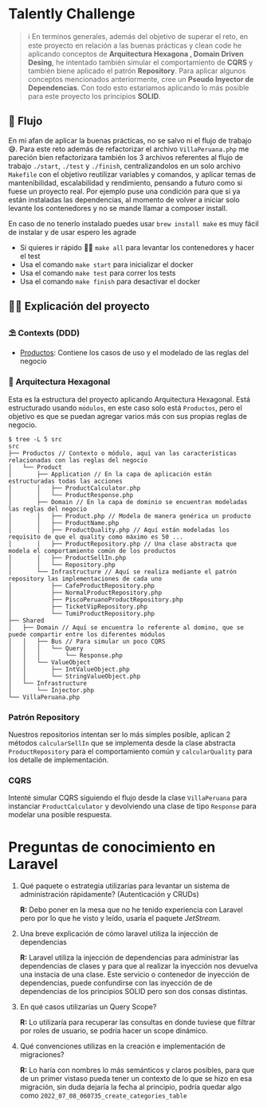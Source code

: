 # Talently Challenge

> ℹ️ En terminos generales, además del objetivo de superar el reto, en este proyecto en relación a las buenas prácticas 
> y clean code he aplicando conceptos de **Arquitectura Hexagona , Domain Driven Desing**, he intentado también 
> simular el comportamiento de **CQRS** y también biene aplicado el patrón **Repository**. Para aplicar algunos 
> conceptos mencionados anteriormente, cree un **Pseudo Inyector de Dependencias**. Con todo esto estaríamos 
> aplicando lo más posible para este proyecto los principios **SOLID**.

## 🚀 Flujo

En mi afan de aplicar la buenas prácticas, no se salvo ni el flujo de trabajo 😅. Para este reto además de 
refactorizar el archivo `VillaPeruana.php` me pareción bien refactorizara también los 3 archivos referentes al flujo de trabajo `./start`, `./test` y `./finish`, centralizandolos en un solo archivo 
 `Makefile` con el objetivo reutilizar variables y comandos, y aplicar temas de mantenibilidad, escalabilidad y 
rendimiento, pensando a futuro como si fuese un proyecto real. Por ejemplo puse una condición para que si ya están 
instaladas las dependencias, al momento de volver a iniciar solo levante los contenedores y no se mande llamar a 
composer install.

En caso de no tenerlo instalado puedes usar `brew install make` es muy fácil de instalar y de usar espero les agrade

- Si quieres ir rápido 🏃‍💨 `make all` para levantar los contenedores y hacer el test
- Usa el comando `make start` para inicializar el docker
- Usa el comando `make test` para correr los tests
- Usa el comando `make finish` para desactivar el docker

## 👨‍💻 Explicación del proyecto


### ⛱ Contexts (DDD)

* [Productos](src/Productos): Contiene los casos de uso y el modelado de las reglas del negocio

### 🎯 Arquitectura Hexagonal

Esta es la estructura del proyecto aplicando Arquitectura Hexagonal. Está estructurado usando `módulos`, en este 
caso solo está `Productos`, pero el objetivo es que se puedan agregar varios más con sus propias reglas de negocio.

```
$ tree -L 5 src
src
├── Productos // Contexto o módulo, aquí van las características relacionadas con las reglas del negocio
│   └── Product
│       ├── Application // En la capa de aplicación están estructuradas todas las acciones
│       │   ├── ProductCalculator.php
│       │   └── ProductResponse.php
│       ├── Domain // En la capa de dominio se encuentran modeladas las reglas del negocio
│       │   ├── Product.php // Modela de manera genérica un producto 
│       │   ├── ProductName.php
│       │   ├── ProductQuality.php // Aquí están modeladas los requisito de que el quality como máximo es 50 ...
│       │   ├── ProductRepository.php // Una clase abstracta que modela el comportamiento común de los productos
│       │   ├── ProductSellIn.php
│       │   └── Repository.php
│       └── Infrastructure // Aquí se realiza mediante el patrón repository las implementaciones de cada uno 
│           ├── CafeProductRepository.php
│           ├── NormalProductRepository.php
│           ├── PiscoPeruanoProductRepository.php
│           ├── TicketVipRepository.php
│           └── TumiProductRepository.php
├── Shared
│   ├── Domain // Aquí se encuentra lo referente al domino, que se puede compartir entre los diferentes módulos
│   │   ├── Bus // Para simular un poco CQRS
│   │   │   └── Query
│   │   │       └── Response.php
│   │   └── ValueObject
│   │       ├── IntValueObject.php
│   │       └── StringValueObject.php
│   └── Infrastructure
│       └── Injector.php
└── VillaPeruana.php
```

### Patrón Repository

Nuestros repositorios intentan ser lo más simples posible, aplican 2 métodos `calcularSellIn` que se implementa 
desde la clase abstracta `ProductRepository` para el comportamiento común y `calcularQuality` para los detalle de 
implementación.

### CQRS

Intenté simular CQRS siguiendo el flujo desde la clase `VillaPeruana` para instanciar  `ProductCalculator` y 
devolviendo una clase de tipo `Response` para modelar una posible respuesta. 

# Preguntas de conocimiento en Laravel

1. Qué paquete o estrategia utilizarías para levantar un sistema de administración rápidamente? (Autenticación y CRUDs)

   **R:** Debo poner en la mesa que no he tenido experiencia con Laravel pero por lo que he visto y leído, usaría el paquete *JetStream.*

2. Una breve explicación de cómo laravel utiliza la injección de dependencias

   **R:** Laravel utiliza la injección de dependencias para administrar las dependencias de clases y para que al realizar la inyección nos devuelva una instacia de una clase. Este servicio o contenedor de inyección de dependencias, puede confundirse con las inyección de de dependencias de los principios SOLID pero son dos consas distintas.

3. En qué casos utilizarías un Query Scope?

   **R:** Lo utilizaría para recuperar las consultas en donde tuviese que filtrar por roles de usuario, se podría hacer un scope dinámico.

4. Qué convenciones utilizas en la creación e implementación de migraciones?

   **R:** Lo haría con nombres lo más semánticos y claros posibles, para que de un primer vistaso pueda tener un contexto de lo que se hizo en esa migración, sin duda dejaría la fecha al principio, podría  quedar algo como `2022_07_08_060735_create_categories_table`
